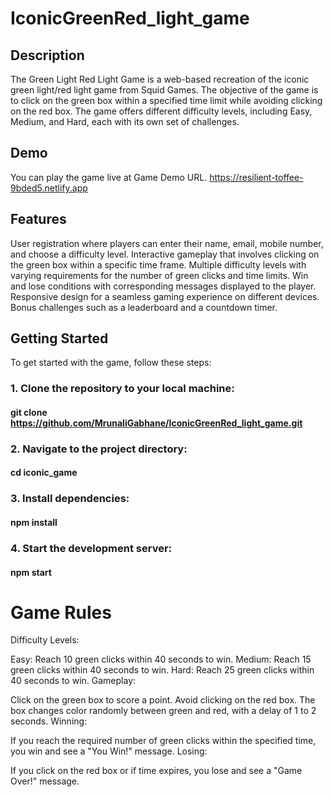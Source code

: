 # IconicGreenRed_light_game
## Description
The Green Light Red Light Game is a web-based recreation of the iconic green light/red light game from Squid Games. The objective of the game is to click on the green box within a specified time limit while avoiding clicking on the red box. The game offers different difficulty levels, including Easy, Medium, and Hard, each with its own set of challenges.

## Demo
You can play the game live at Game Demo URL.
 https://resilient-toffee-9bded5.netlify.app

## Features
User registration where players can enter their name, email, mobile number, and choose a difficulty level.
Interactive gameplay that involves clicking on the green box within a specific time frame.
Multiple difficulty levels with varying requirements for the number of green clicks and time limits.
Win and lose conditions with corresponding messages displayed to the player.
Responsive design for a seamless gaming experience on different devices.
Bonus challenges such as a leaderboard and a countdown timer.

## Getting Started
To get started with the game, follow these steps:

### 1. Clone the repository to your local machine:
#### git clone https://github.com/MrunaliGabhane/IconicGreenRed_light_game.git

### 2. Navigate to the project directory:
#### cd iconic_game

### 3. Install dependencies:
#### npm install

### 4. Start the development server:
#### npm start

# Game Rules
Difficulty Levels:

Easy: Reach 10 green clicks within 40 seconds to win.
Medium: Reach 15 green clicks within 40 seconds to win.
Hard: Reach 25 green clicks within 40 seconds to win.
Gameplay:

Click on the green box to score a point.
Avoid clicking on the red box.
The box changes color randomly between green and red, with a delay of 1 to 2 seconds.
Winning:

If you reach the required number of green clicks within the specified time, you win and see a "You Win!" message.
Losing:

If you click on the red box or if time expires, you lose and see a "Game Over!" message.




